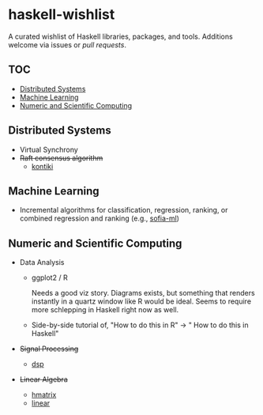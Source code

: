 # haskell-wishlist

A curated wishlist of Haskell libraries, packages, and tools.
Additions welcome via issues or _pull requests_.

## TOC

- [Distributed Systems](#distributed-systems)
- [Machine Learning](#machine-learning)
- [Numeric and Scientific Computing](#numeric-and-scientific-computing)

## Distributed Systems

- Virtual Synchrony
- ~~Raft consensus algorithm~~
  - [kontiki](https://github.com/NicolasT/kontiki)


## Machine Learning

- Incremental algorithms for classification, regression, ranking, or combined regression and ranking (e.g., [sofia-ml](https://code.google.com/p/sofia-ml/))

## Numeric and Scientific Computing

- Data Analysis

  - ggplot2 / R

    Needs a good viz story. Diagrams exists, but something that renders instantly in a quartz window like R would be ideal. Seems to require more schlepping in Haskell right now as well.

  - Side-by-side tutorial of, "How to do this in R" -> " How to do this in Haskell"

- ~~Signal Processing~~
  - [dsp](https://hackage.haskell.org/package/dsp)

- ~~Linear Algebra~~
  - [hmatrix](http://hackage.haskell.org/package/hmatrix)
  - [linear](http://hackage.haskell.org/package/linear)
